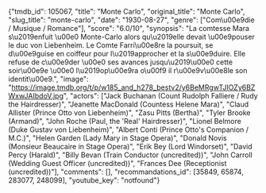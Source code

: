 {"tmdb_id": 105067, "title": "Monte Carlo", "original_title": "Monte Carlo", "slug_title": "monte-carlo", "date": "1930-08-27", "genre": ["Com\u00e9die / Musique / Romance"], "score": "6.0/10", "synopsis": "La comtesse Mara s\u2019enfuit \u00e0 Monte-Carlo alors qu\u2019elle devait \u00e9pouser le duc von Liebenheim.  Le Comte Farri\u00e8re la poursuit, se d\u00e9guise en coiffeur pour l\u2019approcher et la s\u00e9duire. Elle refuse de c\u00e9der \u00e0 ses avances jusqu\u2019\u00e0 cette soir\u00e9e \u00e0 l\u2019op\u00e9ra o\u00f9 il r\u00e9v\u00e8le son identit\u00e9.", "image": "https://image.tmdb.org/t/p/w185_and_h278_bestv2/y6BeMRgwTJIOZy6BZWxwJAIbdoV.jpg", "actors": ["Jack Buchanan (Count Rudolph Falliere / Rudy the Hairdresser)", "Jeanette MacDonald (Countess Helene Mara)", "Claud Allister (Prince Otto von Liebenheim)", "Zasu Pitts (Bertha)", "Tyler Brooke (Armand)", "John Roche (Paul, the 'Real' Hairdresser)", "Lionel Belmore (Duke Gustav von Liebenheim)", "Albert Conti (Prince Otto's Companion / M.C.)", "Helen Garden (Lady Mary in Stage Opera)", "Donald Novis (Monsieur Beaucaire in Stage Opera)", "Erik Bey (Lord Windorset)", "David Percy (Harald)", "Billy Bevan (Train Conductor (uncredited))", "John Carroll (Wedding Guest Officer (uncredited))", "Frances Dee (Receptionist (uncredited))"], "comments": [], "recommandations_id": [35849, 65874, 283077, 248099], "youtube_key": "notfound"}